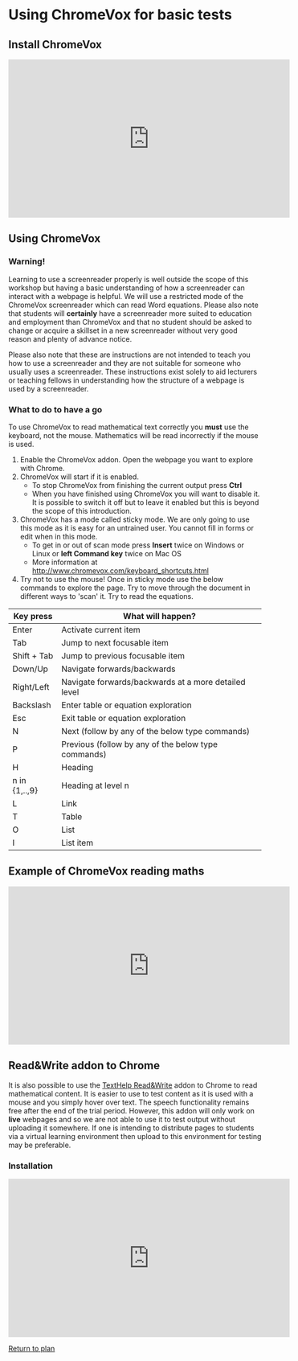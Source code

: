 # Using ChromeVox for basic tests

## Install ChromeVox

<iframe width="560" height="315" src="https://www.youtube.com/embed/VSfAZ7VCAmk" frameborder="0" allow="accelerometer; autoplay; encrypted-media; gyroscope; picture-in-picture" allowfullscreen></iframe>

## Using ChromeVox

### Warning!

Learning to use a screenreader properly is well outside the scope of this workshop but having a basic understanding of how a screenreader can interact with a webpage is helpful. We will use a restricted mode of the ChromeVox screenreader which can read Word equations. Please also note that students will **certainly** have a screenreader more suited to education and employment than ChromeVox and that no student should be asked to change or acquire a skillset in a new screenreader without very good reason and plenty of advance notice. 

Please also note that these are instructions are not intended to teach you how to use a screenreader and they are not suitable for someone who usually uses a screenreader. These instructions exist solely to aid lecturers or teaching fellows in understanding how the structure of a webpage is used by a screenreader.

### What to do to have a go

To use ChromeVox to read mathematical text correctly you **must** use the keyboard, not the mouse. Mathematics will be read incorrectly if the mouse is used.

1. Enable the ChromeVox addon. Open the webpage you want to explore with Chrome.
2. ChromeVox will start if it is enabled. 
   * To stop ChromeVox from finishing the current output press **Ctrl**
   * When you have finished using ChromeVox you will want to disable it. It is possible to switch it off but to leave it enabled but this is beyond the scope of this introduction. 
3. ChromeVox has a mode called sticky mode. We are only going to use this mode as it is easy for an untrained user. You cannot fill in forms or edit when in this mode. 
   * To get in or out of scan mode press **Insert** twice on Windows or Linux or **left Command key** twice on Mac OS
   * More information at <http://www.chromevox.com/keyboard_shortcuts.html> 
4. Try not to use the mouse! Once in sticky mode use the below commands to explore the page. Try to move through the document in different ways to 'scan' it. Try to read the equations.

| Key press   	  | What will happen?	       	       	     	      	|
| --------------- |-----------------------------------------------------|
| Enter		  | Activate current item				|
| Tab		  | Jump to next focusable item				|
| Shift + Tab	  | Jump to previous focusable item			|
| Down/Up	  | Navigate forwards/backwards		   		|
| Right/Left	  | Navigate forwards/backwards at a more detailed level|
| Backslash	  | Enter table or equation exploration			|
| Esc		  | Exit table or equation exploration			|
| N		  | Next (follow by any of the below type commands)	|    				     		|
| P		  | Previous (follow by any of the below type commands)	|
| H		  | Heading  	     	       	   	      		|
| n in {1,..,9}	  | Heading at level n					|
| L		  | Link						|
| T		  | Table						|
| O		  | List						|
| I		  | List item						|

## Example of ChromeVox reading maths

<iframe width="560" height="315" src="https://www.youtube.com/embed/o059smdYHMo" frameborder="0" allow="accelerometer; autoplay; encrypted-media; gyroscope; picture-in-picture" allowfullscreen></iframe>

## Read&Write addon to Chrome

It is also possible to use the [TextHelp Read&Write](https://chrome.google.com/webstore/detail/readwrite-for-google-chro/inoeonmfapjbbkmdafoankkfajkcphgd) addon to Chrome to read mathematical content. It is easier to use to test content as it is used with a mouse and you simply hover over text. The speech functionality remains free after the end of the trial period. However, this addon will only work on **live** webpages and so we are not able to use it to test output without uploading it somewhere. If one is intending to distribute pages to students via a virtual learning environment then upload to this environment for testing may be preferable.  

### Installation

<iframe width="560" height="315" src="https://www.youtube.com/embed/i8fM8Z23h00" frameborder="0" allow="accelerometer; autoplay; encrypted-media; gyroscope; picture-in-picture" allowfullscreen></iframe>

[Return to plan](index.html)